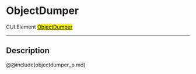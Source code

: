 # ObjectDumper
<span class="inheritance">CUI.Element
<a href="#Documentation/elements/objectdumper"><mark>ObjectDumper</mark></a>
</span>
***

## Description

@@include(objectdumper_p.md)